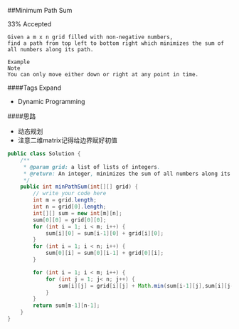 ##Minimum Path Sum

33% Accepted

	Given a m x n grid filled with non-negative numbers,
    find a path from top left to bottom right which minimizes the sum of all numbers along its path.

	Example
	Note
	You can only move either down or right at any point in time.

####Tags Expand
- Dynamic Programming

####思路
- 动态规划
- 注意二维matrix记得给边界赋好初值

```java
public class Solution {
    /**
     * @param grid: a list of lists of integers.
     * @return: An integer, minimizes the sum of all numbers along its path
     */
    public int minPathSum(int[][] grid) {
        // write your code here
        int m = grid.length;
        int n = grid[0].length;
        int[][] sum = new int[m][n];
        sum[0][0] = grid[0][0];
        for (int i = 1; i < m; i++) {
            sum[i][0] = sum[i-1][0] + grid[i][0];
        }
        for (int i = 1; i < n; i++) {
            sum[0][i] = sum[0][i-1] + grid[0][i];
        }

        for (int i = 1; i < m; i++) {
            for (int j = 1; j< n; j++) {
                sum[i][j] = grid[i][j] + Math.min(sum[i-1][j],sum[i][j-1]);
            }
        }
        return sum[m-1][n-1];
    }
}


```

